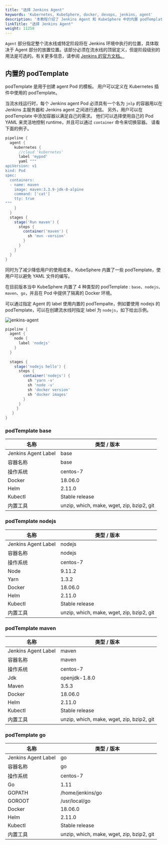 ```yaml
---
title: "选择 Jenkins Agent" 
keywords: 'Kubernetes, KubeSphere, docker, devops, jenkins, agent'
description: '本教程介绍了 Jenkins Agent 和 KubeSphere 中的内置 podTemplates。'
linkTitle: "选择 Jenkins Agent"
weight: 11250
---
```


`Agent` 部分指定整个流水线或特定阶段将在 Jenkins 环境中执行的位置，具体取决于 Agent 部分的放置位置。该部分必须在流水线的顶层定义，但是阶段级别的用法是可选的。有关更多信息，请参阅 [Jenkins 的官方文档。](https://www.jenkins.io/doc/book/pipeline/syntax/#agent)

## 内置的 podTemplate 

podTemplate 是用于创建 agent Pod 的模板。 用户可以定义在 Kubernetes 插件中使用的 podTemplate。

当流水线运行时，每个 Jenkins agent Pod 必须具有一个名为 `jnlp` 的容器用以在 Jenkins 主服务器和 Jenkins agent 之间进行通信。 另外，用户可以在 podTemplate 中添加容器以满足自己的需求。 他们可以选择使用自己的 Pod YAML 来灵活地控制 runtime，并且可以通过 `container` 命令来切换容器。 请看下面的例子。

```groovy
pipeline {
  agent {
    kubernetes {
      //cloud 'kubernetes'
      label 'mypod'
      yaml """
apiVersion: v1
kind: Pod
spec:
  containers:
  - name: maven
    image: maven:3.3.9-jdk-8-alpine
    command: ['cat']
    tty: true
"""
    }
  }
  stages {
    stage('Run maven') {
      steps {
        container('maven') {
          sh 'mvn -version'
        }
      }
    }
  }
}
```

同时为了减少降低用户的使用成本，KubeSphere 内置了一些 podTemplate，使用户可以避免 YAML 文件的编写。

在目前版本当中 KubeSphere 内置了 4 种类型的 podTemplate : `base`、`nodejs`、`maven`、`go`，并且在 Pod 中提供了隔离的 Docker 环境。

可以通过指定 Agent 的 label 使用内置的 podTempalte，例如要使用 nodejs 的 podTemplate，可以在创建流水线时指定 label 为 `nodejs`，如下给出示例。

![jenkins-agent](/images/docs/devops-user-guide/using-devops/jenkins-agent/jenkins-agent.jpg)

```groovy
pipeline {
  agent {
    node {
      label 'nodejs'
    }
  }
  
  stages {
    stage('nodejs hello') {
      steps {
        container('nodejs') {
          sh 'yarn -v'
          sh 'node -v'
          sh 'docker version'
          sh 'docker images'
        }
      }
     }
   }
}
```

### podTemplate base

| 名称 | 类型 / 版本 |
| --- | --- |
|Jenkins Agent Label | base |
| 容器名称 | base |
| 操作系统 | centos-7 |
|Docker| 18.06.0|
|Helm | 2.11.0 |
|Kubectl| Stable release|
|内置工具 | unzip, which, make, wget, zip, bzip2, git |


### podTemplate nodejs

| 名称 | 类型 / 版本 |
| --- | --- |
|Jenkins Agent Label | nodejs |
| 容器名称 | nodejs |
| 操作系统 | centos-7 |
|Node  | 9.11.2 |
|Yarn  | 1.3.2 |
| Docker | 18.06.0 |
| Helm | 2.11.0 |
|Kubectl | Stable release|
|内置工具| unzip, which, make, wget, zip, bzip2, git |


### podTemplate maven

| 名称 | 类型 / 版本 |
| --- | --- |
| Jenkins Agent Label | maven |
| 容器名称 | maven |
| 操作系统| centos-7 |
| Jdk | openjdk-1.8.0 |
| Maven | 3.5.3|
| Docker| 18.06.0 |
| Helm | 2.11.0 |
| Kubectl| Stable release |
| 内置工具 | unzip, which, make, wget, zip, bzip2, git |


### podTemplate go

| 名称 | 类型 / 版本 |
| --- | --- |
| Jenkins Agent Label | go |
| 容器名称 | go |
| 操作系统| centos-7 |
| Go |  1.11 |
| GOPATH | /home/jenkins/go |
| GOROOT | /usr/local/go |
| Docker | 18.06.0 |
| Helm | 2.11.0 |
| Kubectl | Stable release |
| 内置工具 | unzip, which, make, wget, zip, bzip2, git |
